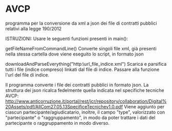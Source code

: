 # AVCP
programma per la conversione da xml a json dei file di contratti pubblici relativi alla legge 190/2012

ISTRUZIONI: 
Usare le seguenti funzioni presenti in main():

getFileNameFromCommandLine()
Converte singoli file xml, già presenti nella stessa cartella dove viene eseguito lo script, in formato json

downloadAndParseEverything("http:\\url_file_indice.xml")
Scarica e parsifica tutti i file (indice compreso) linkati dal file di indice. Passare alla funzione l'url del file di indice. 


Il programma converte i file dei contratti pubblici in formato json. La struttura dei json ricalca fedelmente quella indicata  nel specifiche tecniche AVCP: http://www.anticorruzione.it/portal/rest/jcr/repository/collaboration/Digital%20Assets/pdf/AllCom27.05.13SpecificeTecnichev1.0.pdf 
Viene aggiunto per ciascun partecipante/agiudicatario, inoltre, il campo "type", valorizzato con  "partecipante" o  "raggruppamento", in modo da poter trattare i dati del partecipante o raggruppamento in modo diverso. 
